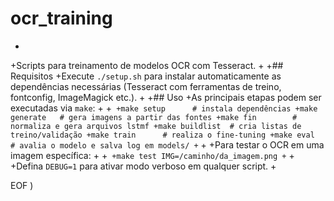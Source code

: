  # ocr_training
+
+Scripts para treinamento de modelos OCR com Tesseract.
+
+## Requisitos
+Execute `./setup.sh` para instalar automaticamente as dependências necessárias (Tesseract com ferramentas de treino, fontconfig, ImageMagick etc.).
+
+## Uso
+As principais etapas podem ser executadas via `make`:
+
+```
+make setup      # instala dependências
+make generate   # gera imagens a partir das fontes
+make fin        # normaliza e gera arquivos lstmf
+make buildlist  # cria listas de treino/validação
+make train      # realiza o fine-tuning
+make eval       # avalia o modelo e salva log em models/
+```
+
+Para testar o OCR em uma imagem específica:
+
+```
+make test IMG=/caminho/da_imagem.png
+```
+
+Defina `DEBUG=1` para ativar modo verboso em qualquer script.
+
 
EOF
)
